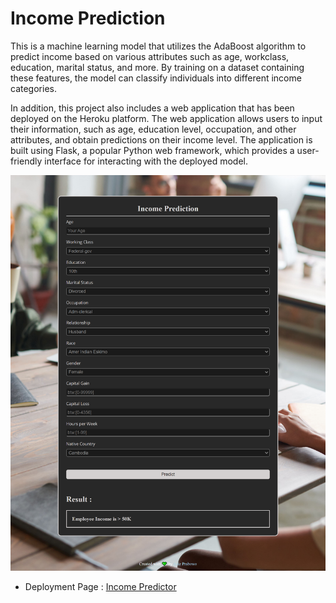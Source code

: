 # Income Prediction

This is a machine learning model that utilizes the AdaBoost algorithm to predict income based on various attributes such as age, workclass, education, marital status, and more. By training on a dataset containing these features, the model can classify individuals into different income categories.

In addition, this project also includes a web application that has been deployed on the Heroku platform. The web application allows users to input their information, such as age, education level, occupation, and other attributes, and obtain predictions on their income level. The application is built using Flask, a popular Python web framework, which provides a user-friendly interface for interacting with the deployed model.

![Web Page Screenshot](assets/screenshot.png)

- Deployment Page : [Income Predictor](https://income-prediction-flask-deploy.herokuapp.com/)
